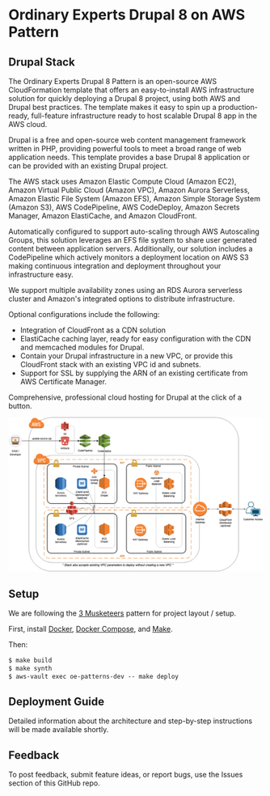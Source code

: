 # Ordinary Experts Drupal 8 on AWS Pattern

## Drupal Stack

The Ordinary Experts Drupal 8 Pattern is an open-source AWS CloudFormation template that offers an easy-to-install AWS infrastructure solution for quickly deploying a Drupal 8 project, using both AWS and Drupal best practices. The template makes it easy to spin up a production-ready, full-feature infrastructure ready to host scalable Drupal 8 app in the AWS cloud.

Drupal is a free and open-source web content management framework written in PHP, providing powerful tools to meet a broad range of web application needs. This template provides a base Drupal 8 application or can be provided with an existing Drupal project.

The AWS stack uses Amazon Elastic Compute Cloud (Amazon EC2), Amazon Virtual Public Cloud (Amazon VPC), Amazon Aurora Serverless, Amazon Elastic File System (Amazon EFS), Amazon Simple Storage System (Amazon S3), AWS CodePipeline, AWS CodeDeploy, Amazon Secrets Manager, Amazon ElastiCache, and Amazon CloudFront.

Automatically configured to support auto-scaling through AWS Autoscaling Groups, this solution leverages an EFS file system to share user generated content between application servers. Additionally, our solution includes a CodePipeline which actively monitors a deployment location on AWS S3 making continuous integration and deployment throughout your infrastructure easy.

We support multiple availability zones using an RDS Aurora serverless cluster and Amazon's integrated options to distribute infrastructure.

Optional configurations include the following:
* Integration of CloudFront as a CDN solution
* ElastiCache caching layer, ready for easy configuration with the CDN and memcached modules for Drupal.
* Contain your Drupal infrastructure in a new VPC, or provide this CloudFront stack with an existing VPC id and subnets.
* Support for SSL by supplying the ARN of an existing certificate from AWS Certificate Manager.

Comprehensive, professional cloud hosting for Drupal at the click of a button.

![Ordinary Experts Drupal Pattern Topology Diagram](oe_drupal_patterns_topology_diagram.png)

## Setup

We are following the [3 Musketeers](https://3musketeers.io/) pattern for project layout / setup.

First, install [Docker](https://www.docker.com/), [Docker Compose](https://docs.docker.com/compose/), and [Make](https://www.gnu.org/software/make/).

Then:

    $ make build
    $ make synth
    $ aws-vault exec oe-patterns-dev -- make deploy

## Deployment Guide
Detailed information about the architecture and step-by-step instructions will be made available shortly. 

## Feedback
To post feedback, submit feature ideas, or report bugs, use the Issues section of this GitHub repo.

